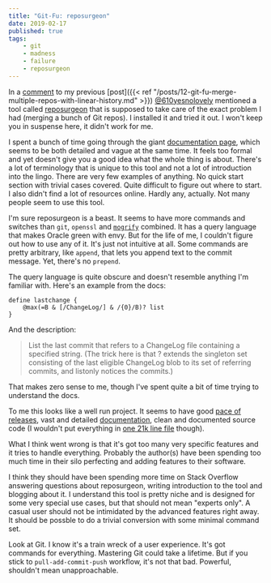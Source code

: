 ```yaml
---
title: "Git-Fu: reposurgeon"
date: 2019-02-17
published: true
tags:
    - git
    - madness
    - failure
    - reposurgeon
---
```


In a [comment](https://dev.to/610yesnolovely/comment/8nk8) to my previous [post]({{< ref "/posts/12-git-fu-merge-multiple-repos-with-linear-history.md" >}}) [@610yesnolovely](https://dev.to/610yesnolovely) mentioned a tool called [reposurgeon](https://gitlab.com/esr/reposurgeon) that is supposed to take care of the exact problem I had (merging a bunch of Git repos). I installed it and tried it out. I won't keep you in suspense here, it didn't work for me.

I spent a bunch of time going through the giant [documentation page](http://www.catb.org/~esr/reposurgeon/reposurgeon.html), which seems to be both detailed and vague at the same time. It feels too formal and yet doesn't give you a good idea what the whole thing is about. There's a lot of terminology that is unique to this tool and not a lot of introduction into the lingo. There are very few examples of anything. No quick start section with trivial cases covered. Quite difficult to figure out where to start. I also didn't find a lot of resources online. Hardly any, actually. Not many people seem to use this tool.

I'm sure reposurgeon is a beast. It seems to have more commands and switches than `git`, `openssl` and [`mogrify`](https://imagemagick.org/script/mogrify.php) combined. It has a query language that makes Oracle green with envy. But for the life of me, I couldn't figure out how to use any of it. It's just not intuitive at all. Some commands are pretty arbitrary, like `append`, that lets you append text to the commit message. Yet, there's no `prepend`.

The query language is quite obscure and doesn't resemble anything I'm familiar with. Here's an example from the docs:

```
define lastchange {
    @max(=B & [/ChangeLog/] & /{0}/B)? list
}
```

And the description:

> List the last commit that refers to a ChangeLog file containing a specified string. (The trick here is that ? extends the singleton set consisting of the last eligible ChangeLog blob to its set of referring commits, and listonly notices the commits.)

That makes zero sense to me, though I've spent quite a bit of time trying to understand the docs.

To me this looks like a well run project. It seems to have good [pace of releases](http://www.catb.org/~esr/reposurgeon/NEWS), vast and detailed [documentation](http://www.catb.org/esr/reposurgeon/), clean and documented source code (I wouldn't put everything in [one 21k line file](https://gitlab.com/esr/reposurgeon/blob/master/src/goreposurgeon/goreposurgeon.go) though).

What I think went wrong is that it's got too many very specific features and it tries to handle everything. Probably the author(s) have been spending too much time in their silo perfecting and adding features to their software.

I think they should have been spending more time on Stack Overflow answering questions about reposurgeon, writing introduction to the tool and blogging about it. I understand this tool is pretty niche and is designed for some very special use cases, but that should not mean "experts only". A casual user should not be intimidated by the advanced features right away. It should be possble to do a trivial conversion with some minimal command set.

Look at Git. I know it's a train wreck of a user experience. It's got commands for everything. Mastering Git could take a lifetime. But if you stick to `pull-add-commit-push` workflow, it's not that bad. Powerful, shouldn't mean unapproachable.
